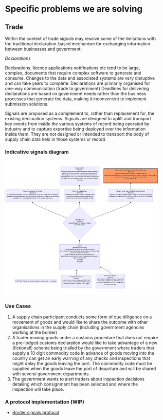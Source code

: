 # Specific problems we are solving

## Trade

Within the context of trade signals may resolve some of the limitations with the traditional declaration-based mechanism for exchanging information between businesses and government:

*Declarations*

Declarations, licence applications notifications etc tend to be large, complex, documents that require complex software to generate and consume. Changes to the data and associated systems are very disruptive and can take years to complete.
Declarations are primarily organised for one-way communication (trade to government)
Deadlines for delivering declarations are based on government needs rather than the business processes that generate the data, making it inconvenient to implement submission solutions.

Signals are proposed as a complement to, rather than replacement for, the existing declaration systems. Signals are designed to uplift and transport key events from inside the various systems of record being operated by industry and to capture expertise being deployed over the information inside them. They are not designed or intended to transport the body of supply chain data held in those systems or record.

### Indicative signals diagram
![Signals diagram](resources/EoT-signals-indicative-flow.png)

### Use Cases
1.  A supply chain participant conducts some form of due dilligence on a movement of goods and would like to share the outcome with other organisations in the supply chain (including government agencies working at the border)
2.  A trader moving goods under a customs procedure that does not require a pre-lodged customs declaration would like to take advantage of a new (fictional!) scheme being trialled by the government where traders that supply a 10 digit commodity code in advance of goods moving into the country can get an early warning of any checks and inspections that might delay the goods leaving the port.  The commodity
   code must be supplied when the goods leave the port of departure and will be shared with several government departments.
2. The government wants to alert traders about inspection decisions detailing which consignment has been selected and where the inspection will take place.

### A protocol implementation (WIP)

- [Border signals protocol](https://github.com/information-sharing-networks/border-signals)
